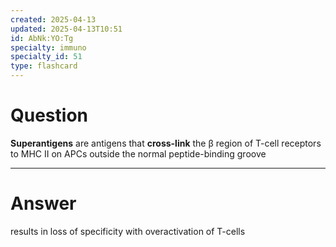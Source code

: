 ```yaml
---
created: 2025-04-13
updated: 2025-04-13T10:51
id: AbNk:YO:Tg
specialty: immuno
specialty_id: 51
type: flashcard
---
```


# Question
**Superantigens** are antigens that **cross-link** the β region of T-cell receptors to MHC II on APCs outside the normal peptide-binding groove

---

# Answer
results in loss of specificity with overactivation of T-cells